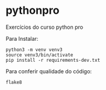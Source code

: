 # pythonpro
Exercícios do curso python pro


Para Instalar:

```console
python3 -m venv venv3
source venv3/bin/activate
pip install -r requirements-dev.txt
```


Para conferir qualidade do código:

```console
flake8
```
